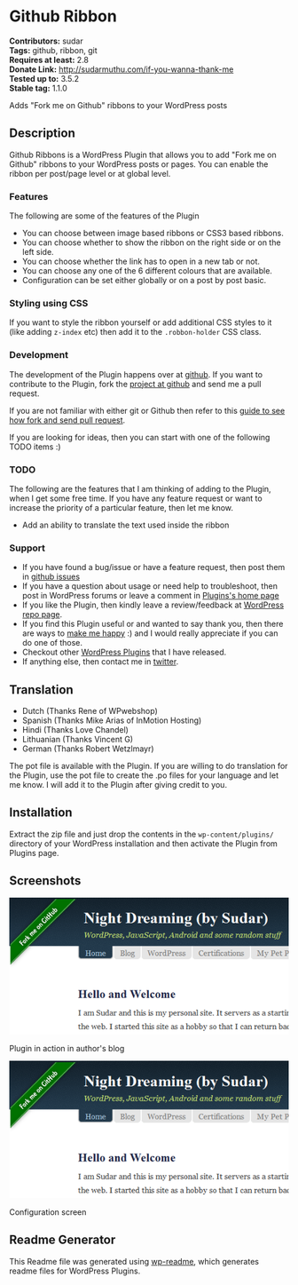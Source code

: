 # Github Ribbon #
**Contributors:** sudar  
**Tags:** github, ribbon, git  
**Requires at least:** 2.8  
**Donate Link:** http://sudarmuthu.com/if-you-wanna-thank-me  
**Tested up to:** 3.5.2  
**Stable tag:** 1.1.0  

Adds "Fork me on Github" ribbons to your WordPress posts

## Description ##

Github Ribbons is a WordPress Plugin that allows you to add "Fork me on Github" ribbons to your WordPress posts or pages. You can enable the ribbon per post/page level or at global level.

### Features
The following are some of the features of the Plugin

- You can choose between image based ribbons or CSS3 based ribbons.
- You can choose whether to show the ribbon on the right side or on the left side.
- You can choose whether the link has to open in a new tab or not.
- You can choose any one of the 6 different colours that are available.
- Configuration can be set either globally or on a post by post basic.

### Styling using CSS

If you want to style the ribbon yourself or add additional CSS styles to it (like adding `z-index` etc) then add it to the `.robbon-holder` CSS class.

### Development

The development of the Plugin happens over at [github][6]. If you want to contribute to the Plugin, fork the [project at github][6] and send me a pull request.

If you are not familiar with either git or Github then refer to this [guide to see how fork and send pull request](http://sudarmuthu.com/blog/contributing-to-project-hosted-in-github).

If you are looking for ideas, then you can start with one of the following TODO items :)

### TODO

The following are the features that I am thinking of adding to the Plugin, when I get some free time. If you have any feature request or want to increase the priority of a particular feature, then let me know.

- Add an ability to translate the text used inside the ribbon

### Support

- If you have found a bug/issue or have a feature request, then post them in [github issues][7]
- If you have a question about usage or need help to troubleshoot, then post in WordPress forums or leave a comment in [Plugins's home page][1]
- If you like the Plugin, then kindly leave a review/feedback at [WordPress repo page][8].
- If you find this Plugin useful or and wanted to say thank you, then there are ways to [make me happy](http://sudarmuthu.com/if-you-wanna-thank-me) :) and I would really appreciate if you can do one of those.
- Checkout other [WordPress Plugins][5] that I have released.
- If anything else, then contact me in [twitter][3].

 [1]: http://sudarmuthu.com/wordpress/github-ribbon
 [3]: http://twitter.com/sudarmuthu
 [4]: http://sudarmuthu.com/blog
 [5]: http://sudarmuthu.com/wordpress
 [6]: https://github.com/sudar/github-ribbon
 [7]: https://github.com/sudar/github-ribbon/issues
 [8]: http://wordpress.org/extend/plugins/github-ribbon/

## Translation ##

* Dutch (Thanks Rene of WPwebshop)
* Spanish (Thanks Mike Arias of InMotion Hosting)
* Hindi (Thanks Love Chandel)
* Lithuanian (Thanks Vincent G)
* German (Thanks  Robert Wetzlmayr)

The pot file is available with the Plugin. If you are willing to do translation for the Plugin, use the pot file to create the .po files for your language and let me know. I will add it to the Plugin after giving credit to you.

## Installation ##

Extract the zip file and just drop the contents in the `wp-content/plugins/` directory of your WordPress installation and then activate the Plugin from Plugins page.

## Screenshots ##

![](screenshot-1.png)

Plugin in action in author's blog

![](screenshot-1.png)

Configuration screen

## Readme Generator ##

This Readme file was generated using <a href = 'http://sudarmuthu.com/wordpress/wp-readme'>wp-readme</a>, which generates readme files for WordPress Plugins.
